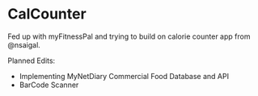 # CalCounter
Fed up with myFitnessPal and trying to build on calorie counter app from @nsaigal. 

Planned Edits:

- Implementing MyNetDiary Commercial Food Database and API
- BarCode Scanner
